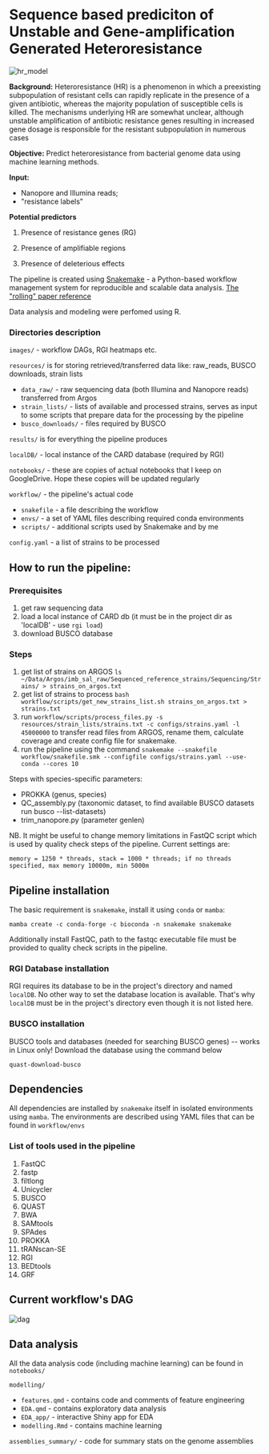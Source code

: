# Sequence based prediciton of Unstable and Gene-amplification Generated Heteroresistance

![hr_model](images/unstable_HR_model.png)

**Background:** Heteroresistance (HR) is a phenomenon in which a preexisting subpopulation of resistant cells can rapidly replicate in the presence of a given antibiotic, whereas the majority population of susceptible cells is killed. The mechanisms underlying HR are somewhat unclear, although unstable amplification of antibiotic resistance genes resulting in increased gene dosage is responsible for the resistant subpopulation in numerous cases

**Objective:** Predict heteroresistance from bacterial genome data using machine learning methods.

**Input:** 
- Nanopore and Illumina reads;
- "resistance labels"

**Potential predictors**

1. Presence of resistance genes (RG)

2. Presence of amplifiable regions

3. Presence of deleterious effects

The pipeline is created using [Snakemake](https://snakemake.readthedocs.io/en/stable) - a Python-based workflow management system for reproducible and scalable data analysis. [The "rolling" paper reference](https://f1000research.com/articles/10-33/v2)

Data analysis and modeling were perfomed using R.

### Directories description

`images/` - workflow DAGs, RGI heatmaps etc.

`resources/` is for storing retrieved/transferred data like: raw_reads, BUSCO downloads, strain lists

   - `data_raw/` - raw sequencing data (both Illumina and Nanopore reads) transferred from Argos 
   - `strain_lists/` - lists of available and processed strains, serves as input to some scripts that prepare data for the processing by the pipeline
   - `busco_downloads/` - files required by BUSCO

`results/` is for everything the pipeline produces
  
`localDB/` - local instance of the CARD database (required by RGI)

`notebooks/` - these are copies of actual notebooks that I keep on GoogleDrive. Hope these copies will be updated regularly

`workflow/` - the pipeline's actual code
 - `snakefile` - a file describing the workflow
 - `envs/` - a set of YAML files describing required conda environments
 - `scripts/` - additional scripts used by Snakemake and by me

`config.yaml` - a list of strains to be processed

## How to run the pipeline:

### Prerequisites

1. get raw sequencing data
2. load a local instance of CARD db (it must be in the project dir as 'localDB' - use `rgi load`)
3. download BUSCO database

### Steps

1. get list of strains on ARGOS `ls ~/Data/Argos/imb_sal_raw/Sequenced_reference_strains/Sequencing/Strains/ > strains_on_argos.txt`
2. get list of strains to process `bash workflow/scripts/get_new_strains_list.sh strains_on_argos.txt > strains.txt`
3. run `workflow/scripts/process_files.py -s resources/strain_lists/strains.txt -c configs/strains.yaml -l 45000000` to transfer read files from ARGOS, rename them, calculate coverage and create config file for snakemake. 
4. run the pipeline using the command `snakemake --snakefile workflow/snakefile.smk --configfile configs/strains.yaml --use-conda --cores 10`

Steps with species-specific parameters:
- PROKKA (genus, species)
- QC_assembly.py (taxonomic dataset, to find available BUSCO datasets run busco --list-datasets)
- trim_nanopore.py (parameter genlen)

NB. It might be useful to change memory limitations in FastQC script which is used by quality check steps of the pipeline.
Current settings are: 

`memory = 1250 * threads, stack = 1000 * threads; if no threads specified, max memory 10000m, min 5000m`

## Pipeline installation

The basic requirement is `snakemake`, install it using `conda` or `mamba`:

```
mamba create -c conda-forge -c bioconda -n snakemake snakemake
```

Additionally install FastQC, path to the fastqc executable file must be provided to quality check scripts in the pipeline.

### RGI Database installation

RGI requires its database to be in the project's directory and named `localDB`. 
No other way to set the database location is available.
That's why `localDB` must be in the project's directory even though it is not listed here.

### BUSCO installation

BUSCO tools and databases (needed for searching BUSCO genes) -- works in Linux only!
Download the database using the command below
```
quast-download-busco
```

## Dependencies

All dependencies are installed by `snakemake` itself in isolated environments using `mamba`. 
The environments are described using YAML files that can be found in ``workflow/envs``

### List of tools used in the pipeline

1. FastQC
2. fastp
3. filtlong
4. Unicycler
5. BUSCO
6. QUAST
7. BWA
8. SAMtools
9. SPAdes
10. PROKKA
11. tRANscan-SE
12. RGI
13. BEDtools
14. GRF

## Current workflow's DAG

![dag](images/dag.png)

## Data analysis

All the data analysis code (including machine learning) can be found in ``notebooks/``

`modelling/`

  - `features.qmd` - contains code and comments of feature engineering
  - `EDA.qmd` - contains exploratory data analysis
  - `EDA_app/` - interactive Shiny app for EDA
  - `modelling.Rmd` - contains machine learning

`assemblies_summary/` - code for summary stats on the genome assemblies
